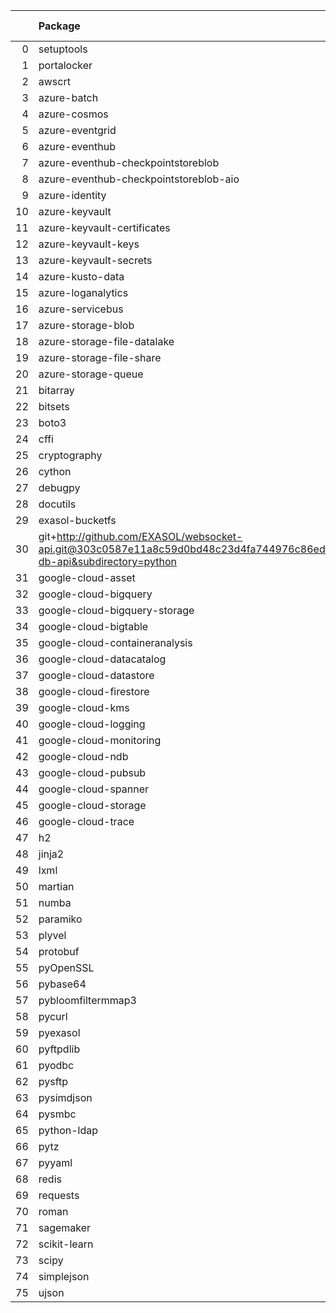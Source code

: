 <!-- markdown-link-check-disable -->

|    | Package                                                                                                                       | Version in 9.3.0     | Version in 9.4.0     | Status   |
|---:|:------------------------------------------------------------------------------------------------------------------------------|:---------------------|:---------------------|:---------|
|  0 | setuptools                                                                                                                    | 70.0.0               | 77.0.3               | UPDATED  |
|  1 | portalocker                                                                                                                   |                      | 3.1.1                | NEW      |
|  2 | awscrt                                                                                                                        | 0.20.9               | 0.20.9               |          |
|  3 | azure-batch                                                                                                                   | 14.2.0               | 14.2.0               |          |
|  4 | azure-cosmos                                                                                                                  | 4.6.0                | 4.6.0                |          |
|  5 | azure-eventgrid                                                                                                               | 4.19.0               | 4.19.0               |          |
|  6 | azure-eventhub                                                                                                                | 5.11.7               | 5.11.7               |          |
|  7 | azure-eventhub-checkpointstoreblob                                                                                            | 1.1.4                | 1.1.4                |          |
|  8 | azure-eventhub-checkpointstoreblob-aio                                                                                        | 1.1.4                | 1.1.4                |          |
|  9 | azure-identity                                                                                                                | 1.16.0               | 1.16.0               |          |
| 10 | azure-keyvault                                                                                                                | 4.2.0                | 4.2.0                |          |
| 11 | azure-keyvault-certificates                                                                                                   | 4.8.0                | 4.8.0                |          |
| 12 | azure-keyvault-keys                                                                                                           | 4.9.0                | 4.9.0                |          |
| 13 | azure-keyvault-secrets                                                                                                        | 4.8.0                | 4.8.0                |          |
| 14 | azure-kusto-data                                                                                                              | 4.4.0                | 4.4.0                |          |
| 15 | azure-loganalytics                                                                                                            | 0.1.1                | 0.1.1                |          |
| 16 | azure-servicebus                                                                                                              | 7.12.1               | 7.12.1               |          |
| 17 | azure-storage-blob                                                                                                            | 12.19.1              | 12.19.1              |          |
| 18 | azure-storage-file-datalake                                                                                                   | 12.14.0              | 12.14.0              |          |
| 19 | azure-storage-file-share                                                                                                      | 12.15.0              | 12.15.0              |          |
| 20 | azure-storage-queue                                                                                                           | 12.9.0               | 12.9.0               |          |
| 21 | bitarray                                                                                                                      | 2.9.2                | 2.9.2                |          |
| 22 | bitsets                                                                                                                       | 0.8.4                | 0.8.4                |          |
| 23 | boto3                                                                                                                         | 1.34.98              | 1.34.98              |          |
| 24 | cffi                                                                                                                          | 1.16.0               | 1.16.0               |          |
| 25 | cryptography                                                                                                                  | 42.0.6               | 42.0.6               |          |
| 26 | cython                                                                                                                        | 3.0.10               | 3.0.10               |          |
| 27 | debugpy                                                                                                                       | 1.8.1                | 1.8.1                |          |
| 28 | docutils                                                                                                                      | 0.21.2               | 0.21.2               |          |
| 29 | exasol-bucketfs                                                                                                               | 1.0.0                | 1.0.0                |          |
| 30 | git+http://github.com/EXASOL/websocket-api.git@303c0587e11a8c59d0bd48c23d4fa744976c86ed#egg=exasol-db-api&subdirectory=python | No version specified | No version specified |          |
| 31 | google-cloud-asset                                                                                                            | 3.26.1               | 3.26.1               |          |
| 32 | google-cloud-bigquery                                                                                                         | 3.21.0               | 3.21.0               |          |
| 33 | google-cloud-bigquery-storage                                                                                                 | 2.25.0               | 2.25.0               |          |
| 34 | google-cloud-bigtable                                                                                                         | 2.23.1               | 2.23.1               |          |
| 35 | google-cloud-containeranalysis                                                                                                | 2.14.3               | 2.14.3               |          |
| 36 | google-cloud-datacatalog                                                                                                      | 3.19.0               | 3.19.0               |          |
| 37 | google-cloud-datastore                                                                                                        | 2.19.0               | 2.19.0               |          |
| 38 | google-cloud-firestore                                                                                                        | 2.16.0               | 2.16.0               |          |
| 39 | google-cloud-kms                                                                                                              | 2.21.4               | 2.21.4               |          |
| 40 | google-cloud-logging                                                                                                          | 3.10.0               | 3.10.0               |          |
| 41 | google-cloud-monitoring                                                                                                       | 2.21.0               | 2.21.0               |          |
| 42 | google-cloud-ndb                                                                                                              | 2.3.1                | 2.3.1                |          |
| 43 | google-cloud-pubsub                                                                                                           | 2.21.1               | 2.21.1               |          |
| 44 | google-cloud-spanner                                                                                                          | 3.46.0               | 3.46.0               |          |
| 45 | google-cloud-storage                                                                                                          | 2.16.0               | 2.16.0               |          |
| 46 | google-cloud-trace                                                                                                            | 1.13.3               | 1.13.3               |          |
| 47 | h2                                                                                                                            | 4.1.0                | 4.1.0                |          |
| 48 | jinja2                                                                                                                        | 3.1.4                | 3.1.4                |          |
| 49 | lxml                                                                                                                          | 5.2.1                | 5.2.1                |          |
| 50 | martian                                                                                                                       | 2.0.post1            | 2.0.post1            |          |
| 51 | numba                                                                                                                         | 0.59.1               | 0.59.1               |          |
| 52 | paramiko                                                                                                                      | 3.4.0                | 3.4.0                |          |
| 53 | plyvel                                                                                                                        | 1.5.1                | 1.5.1                |          |
| 54 | protobuf                                                                                                                      | 4.25.3               | 4.25.3               |          |
| 55 | pyOpenSSL                                                                                                                     | 24.1.0               | 24.1.0               |          |
| 56 | pybase64                                                                                                                      | 1.3.2                | 1.3.2                |          |
| 57 | pybloomfiltermmap3                                                                                                            | 0.5.7                | 0.5.7                |          |
| 58 | pycurl                                                                                                                        | 7.45.3               | 7.45.3               |          |
| 59 | pyexasol                                                                                                                      | 0.25.2               | 0.25.2               |          |
| 60 | pyftpdlib                                                                                                                     | 1.5.9                | 1.5.9                |          |
| 61 | pyodbc                                                                                                                        | 5.1.0                | 5.1.0                |          |
| 62 | pysftp                                                                                                                        | 0.2.9                | 0.2.9                |          |
| 63 | pysimdjson                                                                                                                    | 6.0.2                | 6.0.2                |          |
| 64 | pysmbc                                                                                                                        | 1.0.25.1             | 1.0.25.1             |          |
| 65 | python-ldap                                                                                                                   | 3.4.4                | 3.4.4                |          |
| 66 | pytz                                                                                                                          | 2024.1               | 2024.1               |          |
| 67 | pyyaml                                                                                                                        | 6.0.1                | 6.0.1                |          |
| 68 | redis                                                                                                                         | 5.0.4                | 5.0.4                |          |
| 69 | requests                                                                                                                      | 2.31.0               | 2.31.0               |          |
| 70 | roman                                                                                                                         | 4.2                  | 4.2                  |          |
| 71 | sagemaker                                                                                                                     | 2.218.1              | 2.218.1              |          |
| 72 | scikit-learn                                                                                                                  | 1.4.2                | 1.4.2                |          |
| 73 | scipy                                                                                                                         | 1.13.0               | 1.13.0               |          |
| 74 | simplejson                                                                                                                    | 3.19.2               | 3.19.2               |          |
| 75 | ujson                                                                                                                         | 5.9.0                | 5.9.0                |          |